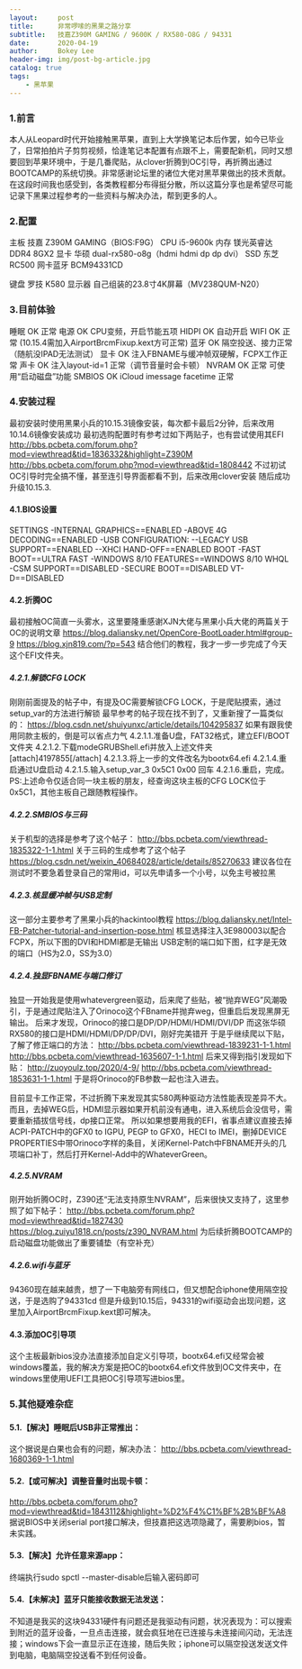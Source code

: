 ```yaml
---
layout:     post
title:      非常啰嗦的黑果之路分享
subtitle:   技嘉Z390M GAMING / 9600K / RX580-O8G / 94331
date:       2020-04-19
author:     Bokey Lee
header-img: img/post-bg-article.jpg
catalog: true
tags:
    - 黑苹果
---
```

### 1.前言
本人从Leopard时代开始接触黑苹果，直到上大学换笔记本后作罢，如今已毕业了，日常拍拍片子剪剪视频，恰逢笔记本配置有点跟不上，需要配新机，同时又想要回到苹果环境中，于是几番爬贴，从clover折腾到OC引导，再折腾出通过BOOTCAMP的系统切换。非常感谢论坛里的诸位大佬对黑苹果做出的技术贡献。
在这段时间我也感受到，各类教程都分布得挺分散，所以这篇分享也是希望尽可能记录下黑果过程参考的一些资料与解决办法，帮到更多的人。

### 2.配置
主板	技嘉 Z390M GAMING（BIOS:F9G）
CPU	i5-9600k
内存	镁光英睿达 DDR4 8GX2
显卡	华硕 dual-rx580-o8g（hdmi hdmi dp dp dvi）
SSD	东芝RC500
网卡蓝牙	BCM94331CD

键盘	罗技 K580
显示器	自己组装的23.8寸4K屏幕（MV238QUM-N20）

### 3.目前体验
睡眠	OK 正常
电源	OK CPU变频，开启节能五项
HIDPI	OK 自动开启
WIFI	OK 正常 (10.15.4需加入AirportBrcmFixup.kext方可正常)
蓝牙	OK 隔空投送、接力正常（随航没IPAD无法测试）
显卡	OK 注入FBNAME与缓冲帧双硬解，FCPX工作正常
声卡	OK 注入layout-id=1 正常（调节音量时会卡顿）
NVRAM	OK 正常 可使用“启动磁盘”功能
SMBIOS	OK iCloud imessage facetime 正常

### 4.安装过程
最初安装时使用黑果小兵的10.15.3镜像安装，每次都卡最后2分钟，后来改用10.14.6镜像安装成功
最初选购配置时有参考过如下两贴子，也有尝试使用其EFI
http://bbs.pcbeta.com/forum.php?mod=viewthread&tid=1836332&highlight=Z390M
http://bbs.pcbeta.com/forum.php?mod=viewthread&tid=1808442
不过初试OC引导时完全搞不懂，甚至连引导界面都看不到，后来改用clover安装
随后成功升级10.15.3.

#### 4.1.BIOS设置
SETTINGS
-INTERNAL GRAPHICS==ENABLED
-ABOVE 4G DECODING==ENABLED
-USB CONFIGURATION:
--LEGACY USB SUPPORT==ENABLED
--XHCI HAND-OFF==ENABLED
BOOT
       -FAST BOOT==ULTRA FAST
       -WINDOWS 8/10 FEATURES==WINDOWS 8/10 WHQL
       -CSM SUPPORT==DISABLED
       -SECURE BOOT==DISABLED
VT-D==DISABLED

#### 4.2.折腾OC
最初接触OC简直一头雾水，这里要隆重感谢XJN大佬与黑果小兵大佬的两篇关于OC的说明文章
https://blog.daliansky.net/OpenCore-BootLoader.html#group-9
https://blog.xjn819.com/?p=543
结合他们的教程，我才一步一步完成了今天这个EFI文件夹。

##### 4.2.1.解锁CFG LOCK
刚刚前面提及的帖子中，有提及OC需要解锁CFG LOCK，于是爬贴摸索，通过setup_var的方法进行解锁
最早参考的帖子现在找不到了，又重新搜了一篇类似的：
https://blog.csdn.net/shuiyunxc/article/details/104295837
如果有跟我使用同款主板的，倒是可以省点力气
4.2.1.1.准备U盘，FAT32格式，建立EFI/BOOT 文件夹
4.2.1.2.下载modeGRUBShell.efi并放入上述文件夹
[attach]4197855[/attach]
4.2.1.3.将上一步的文件改名为bootx64.efi
4.2.1.4.重启通过U盘启动
4.2.1.5.输入setup_var_3 0x5C1 0x00 回车
4.2.1.6.重启，完成。
PS:上述命令仅适合同一块主板的朋友，经查询这块主板的CFG LOCK位于0x5C1，其他主板自己跟随教程操作。

##### 4.2.2.SMBIOS与三码
关于机型的选择是参考了这个帖子：
http://bbs.pcbeta.com/viewthread-1835322-1-1.html
关于三码的生成参考了这个帖子
https://blog.csdn.net/weixin_40684028/article/details/85270633
建议各位在测试时不要急着登录自己的常用id，可以先申请多一个小号，以免主号被拉黑

##### 4.2.3.核显缓冲帧与USB定制
这一部分主要参考了黑果小兵的hackintool教程
https://blog.daliansky.net/Intel-FB-Patcher-tutorial-and-insertion-pose.html
核显选择注入3E980003以配合FCPX，所以下图的DVI和HDMI都是无输出
USB定制的端口如下图，红字是无效的端口（HS为2.0，SS为3.0）

##### 4.2.4.独显FBNAME与端口修订
独显一开始我是使用whatevergreen驱动，后来爬了些贴，被“抛弃WEG”风潮吸引，于是通过爬贴注入了Orinoco这个FBname并抛弃weg，但重启后发现黑屏无输出。
后来才发现，Orinoco的接口是DP/DP/HDMI/HDMI/DVI/DP
而这张华硕RX580的接口是HDMI/HDMI/DP/DP/DVI，刚好完美错开
于是乎继续爬以下贴，了解了修正端口的方法：
http://bbs.pcbeta.com/viewthread-1839231-1-1.html
http://bbs.pcbeta.com/viewthread-1635607-1-1.html
后来又得到指引发现如下贴：
http://zuoyoulz.top/2020/4-9/
http://bbs.pcbeta.com/viewthread-1853631-1-1.html
于是将Orinoco的FB参数一起也注入进去。
 
目前显卡工作正常，不过折腾下来发现其实580两种驱动方法性能表现差异不大。
而且，去掉WEG后，HDMI显示器如果开机前没有通电，进入系统后会没信号，需要重新插拔信号线，dp接口正常。
所以如果想要用我的EFI，省事点建议直接去掉ACPI-PATCH中的GFX0 to IGPU, PEGP to GFX0，HECI to IMEI，删掉DEVICE PROPERTIES中带Orinoco字样的条目，关闭Kernel-Patch中FBNAME开头的几项端口补丁，然后打开Kernel-Add中的WhateverGreen。

##### 4.2.5.NVRAM
刚开始折腾OC时，Z390还“无法支持原生NVRAM”，后来很快又支持了，这里参照了如下帖子：
http://bbs.pcbeta.com/forum.php?mod=viewthread&tid=1827430
https://blog.zuiyu1818.cn/posts/z390_NVRAM.html
为后续折腾BOOTCAMP的启动磁盘功能做出了重要铺垫（有空补充）

##### 4.2.6.wifi与蓝牙
94360现在越来越贵，想了一下电脑旁有网线口，但又想配合iphone使用隔空投送，于是选购了94331cd
但是升级到10.15后，94331的wifi驱动会出现问题，这里加入AirportBrcmFixup.kext即可解决。

#### 4.3.添加OC引导项
这个主板最新bios没办法直接添加自定义引导项，bootx64.efi又经常会被windows覆盖，我的解决方案是把OC的bootx64.efi文件放到OC文件夹中，在windows里使用UEFI工具把OC引导项写进bios里。

### 5.其他疑难杂症
#### 5.1.【解决】睡眠后USB非正常推出：
这个据说是白果也会有的问题，解决办法：
http://bbs.pcbeta.com/viewthread-1680369-1-1.html
#### 5.2.【或可解决】调整音量时出现卡顿：
http://bbs.pcbeta.com/forum.php?mod=viewthread&tid=1843112&highlight=%D2%F4%C1%BF%2B%BF%A8
据说BIOS中关闭serial port接口解决，但技嘉把这选项隐藏了，需要刷bios，暂未实践。
#### 5.3.【解决】允许任意来源app：
终端执行sudo spctl --master-disable后输入密码即可
#### 5.4.【未解决】蓝牙只能接收数据无法发送：
不知道是我买的这块94331硬件有问题还是我驱动有问题，状况表现为：可以搜索到附近的蓝牙设备，一旦点击连接，就会疯狂地在已连接与未连接间闪动，无法连接；windows下会一直显示正在连接，随后失败；iphone可以隔空投送发送文件到电脑，电脑隔空投送看不到任何设备。
